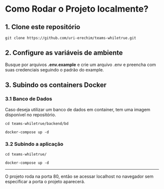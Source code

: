 # Como Rodar o Projeto localmente?

## 1. Clone este repositório
``` 
git clone https://github.com/uri-erechim/teams-whiletrue.git
```

## 2. Configure as variáveis de ambiente
Busque por arquivos **.env.example** e crie um arquivo .env e preencha com suas credenciais seguindo o padrão do example.

## 3. Subindo os containers Docker

### 3.1 Banco de Dados
Caso deseja utilizar um banco de dados em container, tem uma imagem disponível no repositório.

```
cd teams-whiletrue/backend/bd

docker-compose up -d
```

### 3.2 Subindo a aplicação
```
cd teams-whiletrue/ 

docker-compose up -d
```

---

O projeto roda na porta 80, então se acessar localhost no navegador sem especificar a porta o projeto aparecerá.